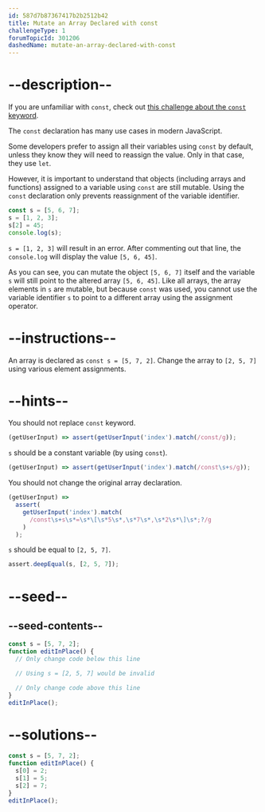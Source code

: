 ```yaml
---
id: 587d7b87367417b2b2512b42
title: Mutate an Array Declared with const
challengeType: 1
forumTopicId: 301206
dashedName: mutate-an-array-declared-with-const
---
```


# --description--

If you are unfamiliar with `const`, check out <a href="https://platform-ui.topcoder.com/learn/freeCodeCamp/javascript-algorithms-and-data-structures/basic-javascript/declare-a-read-only-variable-with-the-const-keyword" target="_blank" rel="noopener noreferrer nofollow">this challenge about the <code>const</code> keyword</a>.

The `const` declaration has many use cases in modern JavaScript.

Some developers prefer to assign all their variables using `const` by default, unless they know they will need to reassign the value. Only in that case, they use `let`.

However, it is important to understand that objects (including arrays and functions) assigned to a variable using `const` are still mutable. Using the `const` declaration only prevents reassignment of the variable identifier.

```js
const s = [5, 6, 7];
s = [1, 2, 3];
s[2] = 45;
console.log(s);
```

`s = [1, 2, 3]` will result in an error. After commenting out that line, the `console.log` will display the value `[5, 6, 45]`.

As you can see, you can mutate the object `[5, 6, 7]` itself and the variable `s` will still point to the altered array `[5, 6, 45]`. Like all arrays, the array elements in `s` are mutable, but because `const` was used, you cannot use the variable identifier `s` to point to a different array using the assignment operator.

# --instructions--

An array is declared as `const s = [5, 7, 2]`. Change the array to `[2, 5, 7]` using various element assignments.

# --hints--

You should not replace `const` keyword.

```js
(getUserInput) => assert(getUserInput('index').match(/const/g));
```

`s` should be a constant variable (by using `const`).

```js
(getUserInput) => assert(getUserInput('index').match(/const\s+s/g));
```

You should not change the original array declaration.

```js
(getUserInput) =>
  assert(
    getUserInput('index').match(
      /const\s+s\s*=\s*\[\s*5\s*,\s*7\s*,\s*2\s*\]\s*;?/g
    )
  );
```

`s` should be equal to `[2, 5, 7]`.

```js
assert.deepEqual(s, [2, 5, 7]);
```

# --seed--

## --seed-contents--

```js
const s = [5, 7, 2];
function editInPlace() {
  // Only change code below this line

  // Using s = [2, 5, 7] would be invalid

  // Only change code above this line
}
editInPlace();
```

# --solutions--

```js
const s = [5, 7, 2];
function editInPlace() {
  s[0] = 2;
  s[1] = 5;
  s[2] = 7;
}
editInPlace();
```
